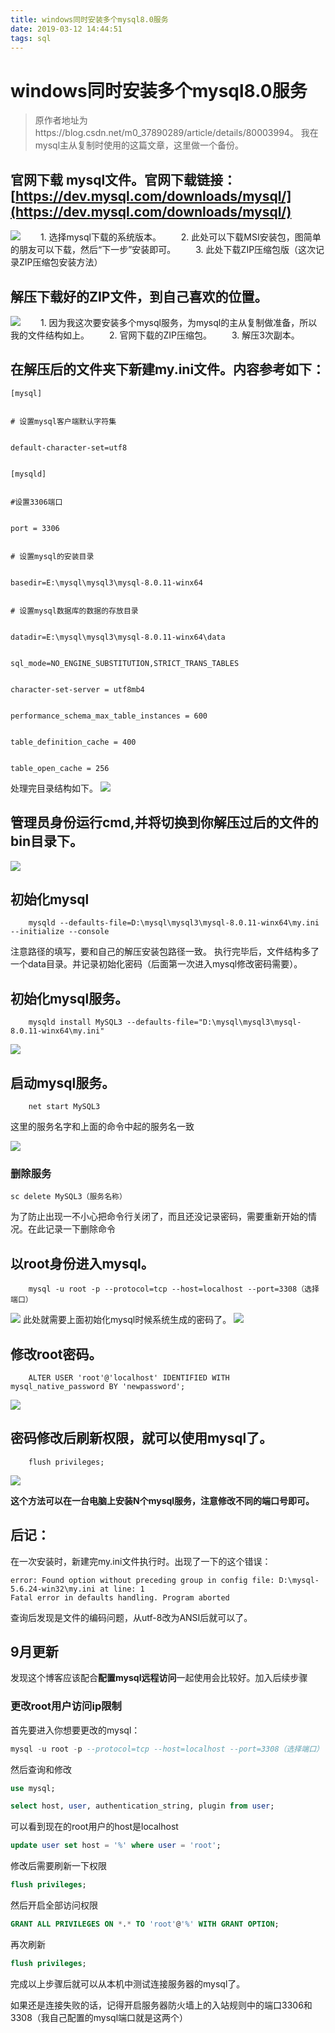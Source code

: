 ```yaml
---
title: windows同时安装多个mysql8.0服务
date: 2019-03-12 14:44:51
tags: sql
---
```


# windows同时安装多个mysql8.0服务

> 原作者地址为https://blog.csdn.net/m0_37890289/article/details/80003994。 我在mysql主从复制时使用的这篇文章，这里做一个备份。

<!--more-->

## 官网下载 mysql文件。官网下载链接：[https://dev.mysql.com/downloads/mysql/](https://dev.mysql.com/downloads/mysql/)
![](b1.png)
　　1. 选择mysql下载的系统版本。
　　2. 此处可以下载MSI安装包，图简单的朋友可以下载，然后“下一步”安装即可。
　　3. 此处下载ZIP压缩包版（这次记录ZIP压缩包安装方法）
## 解压下载好的ZIP文件，到自己喜欢的位置。
![](b2.png)
　　1. 因为我这次要安装多个mysql服务，为mysql的主从复制做准备，所以我的文件结构如上。
　　2. 官网下载的ZIP压缩包。
　　3. 解压3次副本。

## 在解压后的文件夹下新建my.ini文件。内容参考如下：

```
[mysql]
 
 
# 设置mysql客户端默认字符集
 
 
default-character-set=utf8 
 
 
[mysqld]
 
 
#设置3306端口
 
 
port = 3306 
 
 
# 设置mysql的安装目录
 
 
basedir=E:\mysql\mysql3\mysql-8.0.11-winx64
 
 
# 设置mysql数据库的数据的存放目录
 
 
datadir=E:\mysql\mysql3\mysql-8.0.11-winx64\data
 
 
sql_mode=NO_ENGINE_SUBSTITUTION,STRICT_TRANS_TABLES 
 
 
character-set-server = utf8mb4
 
 
performance_schema_max_table_instances = 600
 
 
table_definition_cache = 400
 
 
table_open_cache = 256

```

处理完目录结构如下。
![](b3.png)
## 管理员身份运行cmd,并将切换到你解压过后的文件的bin目录下。
![](b4.png)
## 初始化mysql
```    
    mysqld --defaults-file=D:\mysql\mysql3\mysql-8.0.11-winx64\my.ini --initialize --console
```
注意路径的填写，要和自己的解压安装包路径一致。
执行完毕后，文件结构多了一个data目录。并记录初始化密码（后面第一次进入mysql修改密码需要）。
## 初始化mysql服务。
```
    mysqld install MySQL3 --defaults-file="D:\mysql\mysql3\mysql-8.0.11-winx64\my.ini"

```
![](b5.png)
## 启动mysql服务。 
```
    net start MySQL3
```
这里的服务名字和上面的命令中起的服务名一致

![](b6.png)

### 删除服务
```
sc delete MySQL3（服务名称）
```
为了防止出现一不小心把命令行关闭了，而且还没记录密码，需要重新开始的情况。在此记录一下删除命令
## 以root身份进入mysql。
```
    mysql -u root -p --protocol=tcp --host=localhost --port=3308（选择端口）
```
![](b7.png)
此处就需要上面初始化mysql时候系统生成的密码了。
![](b8.png)
## 修改root密码。
```
    ALTER USER 'root'@'localhost' IDENTIFIED WITH mysql_native_password BY 'newpassword';
```
![](b9.png)
## 密码修改后刷新权限，就可以使用mysql了。
```
    flush privileges;
```
![](b10.png)

**这个方法可以在一台电脑上安装N个mysql服务，注意修改不同的端口号即可。**

## 后记：
在一次安装时，新建完my.ini文件执行时。出现了一下的这个错误：

```
error: Found option without preceding group in config file: D:\mysql-5.6.24-win32\my.ini at line: 1  
Fatal error in defaults handling. Program aborted
```

查询后发现是文件的编码问题，从utf-8改为ANSI后就可以了。

## 9月更新
发现这个博客应该配合**配置mysql远程访问**一起使用会比较好。加入后续步骤

### 更改root用户访问ip限制
首先要进入你想要更改的mysql：
```sql
mysql -u root -p --protocol=tcp --host=localhost --port=3308（选择端口）
```

然后查询和修改
```sql
use mysql;
```
```sql
select host, user, authentication_string, plugin from user; 
```
可以看到现在的root用户的host是localhost
```sql
update user set host = '%' where user = 'root';
```
修改后需要刷新一下权限
```sql
flush privileges;
```
然后开启全部访问权限
```sql
GRANT ALL PRIVILEGES ON *.* TO 'root'@'%' WITH GRANT OPTION;
```
再次刷新
```sql
flush privileges;
```

完成以上步骤后就可以从本机中测试连接服务器的mysql了。

如果还是连接失败的话，记得开启服务器防火墙上的入站规则中的端口3306和3308（我自己配置的mysql端口就是这两个）